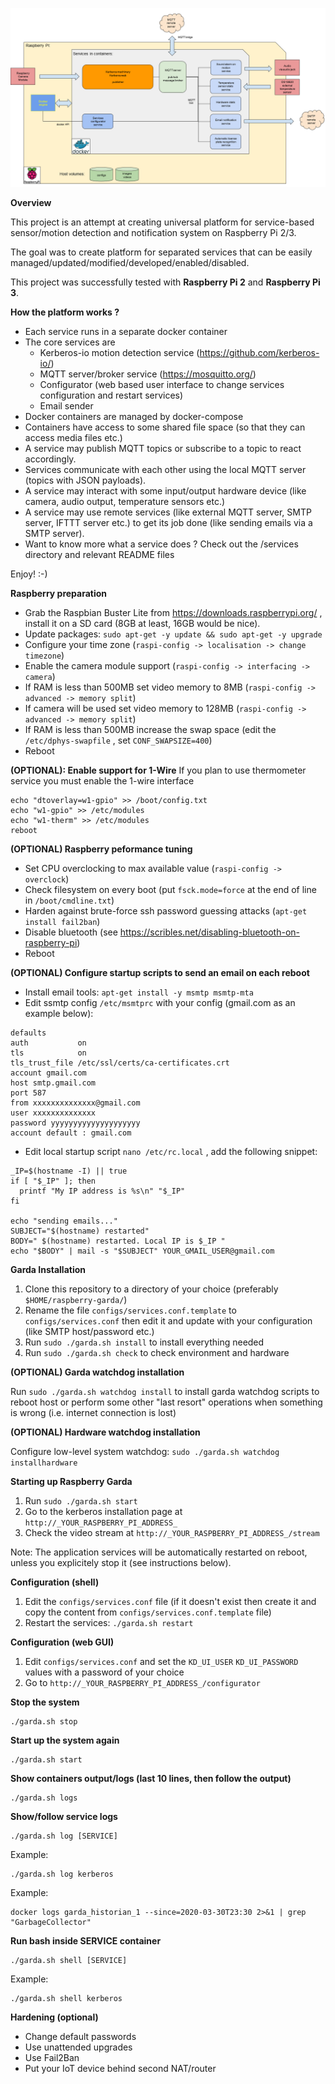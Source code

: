 ![Overall diagram](./docs/images/kerberos-flow.png "Dockerized KerberosIO flow")

**Overview**

This project is an attempt at creating universal platform for service-based sensor/motion detection and notification system on Raspberry Pi 2/3.

The goal was to create platform for separated services that can be easily managed/updated/modified/developed/enabled/disabled.

This project was successfully tested with **Raspberry Pi 2** and **Raspberry Pi 3**.

**How the platform works ?**

* Each service runs in a separate docker container
* The core services are
  * Kerberos-io motion detection service (https://github.com/kerberos-io/)
  * MQTT server/broker service (https://mosquitto.org/)
  * Configurator (web based user interface to change services configuration and restart services)
  * Email sender 
* Docker containers are managed by docker-compose
* Containers have access to some shared file space (so that they can access media files etc.) 
* A service may publish MQTT topics or subscribe to a topic to react accordingly. 
* Services communicate with each other using the local MQTT server (topics with JSON payloads).
* A service may interact with some input/output hardware device (like camera, audio output, temperature sensors etc.) 
* A service may use remote services (like external MQTT server, SMTP server, IFTTT server etc.) to get its job done (like sending emails via a SMTP server).
* Want to know more what a service does ? Check out the /services directory and relevant README files

Enjoy! :-)
 

**Raspberry preparation**

* Grab the Raspbian Buster Lite from https://downloads.raspberrypi.org/ , install it on a SD card (8GB at least, 16GB would be nice).
* Update packages: `sudo apt-get -y update && sudo apt-get -y upgrade` 
* Configure your time zone (`raspi-config -> localisation -> change timezone`)
* Enable the camera module support (`raspi-config -> interfacing -> camera`)
* If RAM is less than 500MB set video memory to 8MB (`raspi-config -> advanced -> memory split`)
* If camera will be used set video memory to 128MB (`raspi-config -> advanced -> memory split`)
* If RAM is less than 500MB increase the swap space (edit the `/etc/dphys-swapfile` , set `CONF_SWAPSIZE=400`)
* Reboot

**(OPTIONAL): Enable support for 1-Wire**
If you plan to use thermometer service you must enable the 1-wire interface
`````
echo "dtoverlay=w1-gpio" >> /boot/config.txt
echo "w1-gpio" >> /etc/modules
echo "w1-therm" >> /etc/modules
reboot
`````


**(OPTIONAL) Raspberry peformance tuning**
* Set CPU overclocking to max available value (`raspi-config -> overclock`)
* Check filesystem on every boot (put `fsck.mode=force` at the end of line in `/boot/cmdline.txt`) 
* Harden against brute-force ssh password guessing attacks (`apt-get install fail2ban`)
* Disable bluetooth (see https://scribles.net/disabling-bluetooth-on-raspberry-pi) 
* Reboot

**(OPTIONAL) Configure startup scripts to send an email on each reboot**
* Install email tools: `apt-get install -y msmtp msmtp-mta` 
* Edit ssmtp config `/etc/msmtprc` with your config (gmail.com as an example below):
`````
defaults
auth           on
tls            on
tls_trust_file /etc/ssl/certs/ca-certificates.crt
account gmail.com
host smtp.gmail.com
port 587
from xxxxxxxxxxxxxx@gmail.com
user xxxxxxxxxxxxxx
password yyyyyyyyyyyyyyyyyyyy
account default : gmail.com

````` 
* Edit local startup script `nano /etc/rc.local` , add the following snippet:
`````
_IP=$(hostname -I) || true
if [ "$_IP" ]; then
  printf "My IP address is %s\n" "$_IP"
fi

echo "sending emails..."
SUBJECT="$(hostname) restarted"
BODY=" $(hostname) restarted. Local IP is $_IP "
echo "$BODY" | mail -s "$SUBJECT" YOUR_GMAIL_USER@gmail.com 
````` 

**Garda Installation**

1. Clone this repository to a directory of your choice (preferably `$HOME/raspberry-garda/`)
1. Rename the file `configs/services.conf.template` to `configs/services.conf` then edit it and update with your configuration (like SMTP host/password etc.)
1. Run `sudo ./garda.sh install` to install everything needed
1. Run `sudo ./garda.sh check` to check environment and hardware

**(OPTIONAL) Garda watchdog installation**

Run `sudo ./garda.sh watchdog install` to install garda watchdog scripts to reboot host or perform some other "last resort" operations when something is wrong (i.e. internet connection is lost)

**(OPTIONAL) Hardware watchdog installation**

Configure low-level system watchdog: `sudo ./garda.sh watchdog installhardware`

**Starting up Raspberry Garda**

1. Run `sudo ./garda.sh start`
1. Go to the kerberos installation page at `http://_YOUR_RASPBERRY_PI_ADDRESS_`
1. Check the video stream at `http://_YOUR_RASPBERRY_PI_ADDRESS_/stream`

Note: The application services will be automatically restarted on reboot, unless you explicitely stop it (see instructions below).

**Configuration (shell)**

1. Edit the `configs/services.conf` file (if it doesn't exist then create it and copy the content from `configs/services.conf.template` file)
1. Restart the services:
  `./garda.sh restart`

**Configuration (web GUI)**

1. Edit `configs/services.conf` and set the `KD_UI_USER` `KD_UI_PASSWORD` values with a password of your choice
1. Go to `http://_YOUR_RASPBERRY_PI_ADDRESS_/configurator`   

**Stop the system**
`````
./garda.sh stop 
`````

**Start up the system again**
`````
./garda.sh start 
`````

**Show containers output/logs (last 10 lines, then follow the output)**
`````
./garda.sh logs
`````

**Show/follow service logs**
`````
./garda.sh log [SERVICE]
`````
Example:
`````
./garda.sh log kerberos
`````
Example:
`````
docker logs garda_historian_1 --since=2020-03-30T23:30 2>&1 | grep "GarbageCollector"
`````


**Run bash inside SERVICE container**
`````
./garda.sh shell [SERVICE]
`````
Example:
`````
./garda.sh shell kerberos
`````

**Hardening (optional)**

* Change default passwords
* Use unattended upgrades
* Use Fail2Ban 
* Put your IoT device behind second NAT/router 

